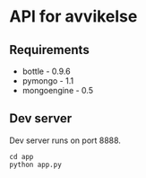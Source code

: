 # API for avvikelse

## Requirements

* bottle - 0.9.6
* pymongo - 1.1
* mongoengine - 0.5

## Dev server

Dev server runs on port 8888.

    cd app
    python app.py